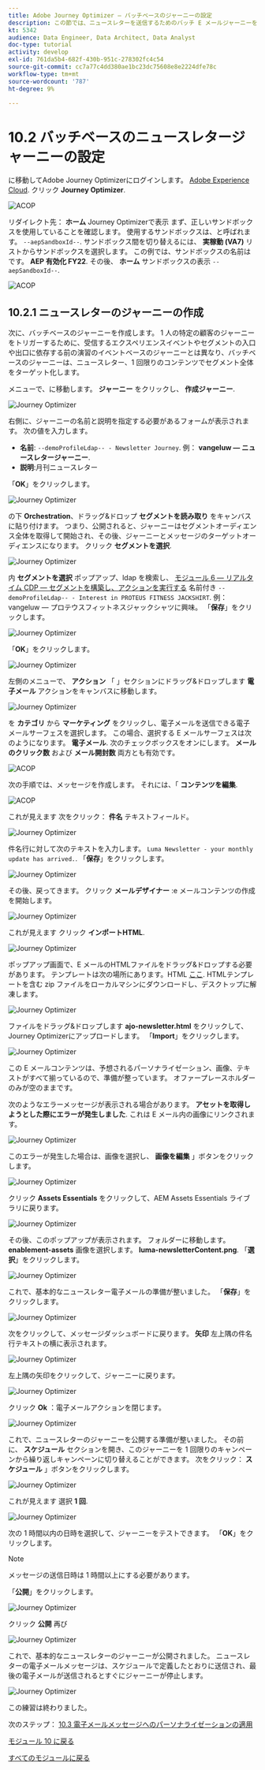 ```yaml
---
title: Adobe Journey Optimizer — バッチベースのジャーニーの設定
description: この節では、ニュースレターを送信するためのバッチ E メールジャーニーを設定します
kt: 5342
audience: Data Engineer, Data Architect, Data Analyst
doc-type: tutorial
activity: develop
exl-id: 761da5b4-682f-430b-951c-278302fc4c54
source-git-commit: cc7a77c4dd380ae1bc23dc75608e8e2224dfe78c
workflow-type: tm+mt
source-wordcount: '787'
ht-degree: 9%

---
```


# 10.2 バッチベースのニュースレタージャーニーの設定

に移動してAdobe Journey Optimizerにログインします。 [Adobe Experience Cloud](https://experience.adobe.com). クリック **Journey Optimizer**.

![ACOP](../module7/images/acophome.png)

リダイレクト先： **ホーム**  Journey Optimizerで表示 まず、正しいサンドボックスを使用していることを確認します。 使用するサンドボックスは、と呼ばれます。 `--aepSandboxId--`. サンドボックス間を切り替えるには、 **実稼動 (VA7)** リストからサンドボックスを選択します。 この例では、サンドボックスの名前はです。 **AEP 有効化 FY22**. その後、 **ホーム** サンドボックスの表示 `--aepSandboxId--`.

![ACOP](../module7/images/acoptriglp.png)

## 10.2.1 ニュースレターのジャーニーの作成

次に、バッチベースのジャーニーを作成します。 1 人の特定の顧客のジャーニーをトリガーするために、受信するエクスペリエンスイベントやセグメントの入口や出口に依存する前の演習のイベントベースのジャーニーとは異なり、バッチベースのジャーニーは、ニュースレター、1 回限りのコンテンツでセグメント全体をターゲット化します。

メニューで、に移動します。 **ジャーニー** をクリックし、 **作成ジャーニー**.

![Journey Optimizer](./images/oc43.png)

右側に、ジャーニーの名前と説明を指定する必要があるフォームが表示されます。 次の値を入力します。

- **名前**: `--demoProfileLdap-- - Newsletter Journey`. 例： **vangeluw — ニュースレタージャーニー**.
- **説明**:月刊ニュースレター

「**OK**」をクリックします。

![Journey Optimizer](./images/batchj2.png)

の下 **Orchestration**、ドラッグ&amp;ドロップ **セグメントを読み取り** をキャンバスに貼り付けます。 つまり、公開されると、ジャーニーはセグメントオーディエンス全体を取得して開始され、その後、ジャーニーとメッセージのターゲットオーディエンスになります。 クリック **セグメントを選択**.

![Journey Optimizer](./images/batchj3.png)

内 **セグメントを選択** ポップアップ、ldap を検索し、 [モジュール 6 — リアルタイム CDP — セグメントを構築し、アクションを実行する](../module6/real-time-cdp-build-a-segment-take-action.md) 名前付き `--demoProfileLdap-- - Interest in PROTEUS FITNESS JACKSHIRT`. 例：vangeluw — プロテウスフィットネスジャックシャツに興味。 「**保存**」をクリックします。

![Journey Optimizer](./images/batchj5.png)

「**OK**」をクリックします。

![Journey Optimizer](./images/batchj6.png)

左側のメニューで、 **アクション** 「 」セクションにドラッグ&amp;ドロップします **電子メール** アクションをキャンバスに移動します。

![Journey Optimizer](./images/batchj7.png)

を **カテゴリ** から **マーケティング** をクリックし、電子メールを送信できる電子メールサーフェスを選択します。 この場合、選択する E メールサーフェスは次のようになります。 **電子メール**. 次のチェックボックスをオンにします。 **メールのクリック数** および **メール開封数** 両方とも有効です。

![ACOP](./images/journeyactions1eee.png)

次の手順では、メッセージを作成します。 それには、「 **コンテンツを編集**.

![ACOP](./images/journeyactions2.png)

これが見えます 次をクリック： **件名** テキストフィールド。

![Journey Optimizer](./images/batch4.png)

件名行に対して次のテキストを入力します。 `Luma Newsletter - your monthly update has arrived.`. 「**保存**」をクリックします。

![Journey Optimizer](./images/batch5.png)

その後、戻ってきます。 クリック **メールデザイナー** :e メールコンテンツの作成を開始します。

![Journey Optimizer](./images/batch6.png)

これが見えます クリック **インポートHTML**.

![Journey Optimizer](./images/batch7.png)

ポップアップ画面で、E メールのHTMLファイルをドラッグ&amp;ドロップする必要があります。 テンプレートは次の場所にあります。HTML [ここ](../../assets/html/ajo-newsletter.html.zip). HTMLテンプレートを含む zip ファイルをローカルマシンにダウンロードし、デスクトップに解凍します。

![Journey Optimizer](./images/html1.png)

ファイルをドラッグ&amp;ドロップします **ajo-newsletter.html** をクリックして、Journey Optimizerにアップロードします。 「**Import**」をクリックします。

![Journey Optimizer](./images/batch8.png)

この E メールコンテンツは、予想されるパーソナライゼーション、画像、テキストがすべて揃っているので、準備が整っています。 オファープレースホルダーのみが空のままです。

次のようなエラーメッセージが表示される場合があります。 **アセットを取得しようとした際にエラーが発生しました**. これは E メール内の画像にリンクされます。

![Journey Optimizer](./images/errorfetch.png)

このエラーが発生した場合は、画像を選択し、 **画像を編集** 」ボタンをクリックします。

![Journey Optimizer](./images/errorfetch1.png)

クリック **Assets Essentials** をクリックして、AEM Assets Essentials ライブラリに戻ります。

![Journey Optimizer](./images/errorfetch2.png)

その後、このポップアップが表示されます。 フォルダーに移動します。 **enablement-assets** 画像を選択します。 **luma-newsletterContent.png**. 「**選択**」をクリックします。

![Journey Optimizer](./images/errorfetch3.png)

これで、基本的なニュースレター電子メールの準備が整いました。 「**保存**」をクリックします。

![Journey Optimizer](./images/ready.png)

次をクリックして、メッセージダッシュボードに戻ります。 **矢印** 左上隅の件名行テキストの横に表示されます。

![Journey Optimizer](./images/batch9.png)

左上隅の矢印をクリックして、ジャーニーに戻ります。

![Journey Optimizer](./images/oc79aeee.png)

クリック **Ok** ：電子メールアクションを閉じます。

![Journey Optimizer](./images/oc79beee.png)

これで、ニュースレターのジャーニーを公開する準備が整いました。 その前に、 **スケジュール** セクションを開き、このジャーニーを 1 回限りのキャンペーンから繰り返しキャンペーンに切り替えることができます。 次をクリック： **スケジュール** 」ボタンをクリックします。

![Journey Optimizer](./images/batchj12.png)

これが見えます 選択 **1 回**.

![Journey Optimizer](./images/sch1.png)

次の 1 時間以内の日時を選択して、ジャーニーをテストできます。 「**OK**」をクリックします。

>[!NOTE]
>
>メッセージの送信日時は 1 時間以上にする必要があります。

「**公開**」をクリックします。

![Journey Optimizer](./images/batchj13.png)

クリック **公開** 再び

![Journey Optimizer](./images/batchj14.png)

これで、基本的なニュースレターのジャーニーが公開されました。 ニュースレターの電子メールメッセージは、スケジュールで定義したとおりに送信され、最後の電子メールが送信されるとすぐにジャーニーが停止します。

![Journey Optimizer](./images/batchj14eee.png)

この練習は終わりました。

次のステップ： [10.3 電子メールメッセージへのパーソナライゼーションの適用](./ex3.md)

[モジュール 10 に戻る](./journeyoptimizer.md)

[すべてのモジュールに戻る](../../overview.md)
